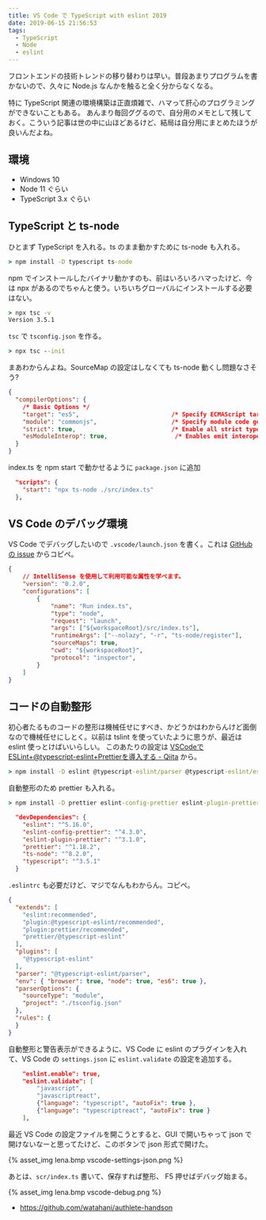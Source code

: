```yaml
---
title: VS Code で TypeScript with eslint 2019
date: 2019-06-15 21:56:53
tags:
  - TypeScript
  - Node
  - eslint
---
```


フロントエンドの技術トレンドの移り替わりは早い。普段あまりプログラムを書かないので、久々に Node.js なんかを触ると全く分からなくなる。

特に TypeScript 関連の環境構築は正直煩雑で、ハマって肝心のプログラミングができないこともある。
あんまり毎回ググるので、自分用のメモとして残しておく。こういう記事は世の中に山ほどあるけど、結局は自分用にまとめたほうが良いんだよね。

<!-- more -->

## 環境

- Windows 10
- Node 11 ぐらい
- TypeScript 3.x ぐらい

## TypeScript と ts-node

ひとまず TypeScript を入れる。ts のまま動かすために ts-node も入れる。

```cmd
> npm install -D typescript ts-node
```

npm でインストールしたバイナリ動かすのも、前はいろいろハマったけど、今は npx があるのでちゃんと使う。いちいちグローバルにインストールする必要はない。

```cmd
> npx tsc -v
Version 3.5.1
```

`tsc` で `tsconfig.json` を作る。

```cmd
> npx tsc --init
```

まあわからんよね。SourceMap の設定はしなくても ts-node 動くし問題なさそう?

```json
{
  "compilerOptions": {
    /* Basic Options */
    "target": "es5",                          /* Specify ECMAScript target version: 'ES3' (default), 'ES5', 'ES2015', 'ES2016', 'ES2017', 'ES2018', 'ES2019' or 'ESNEXT'. */
    "module": "commonjs",                     /* Specify module code generation: 'none', 'commonjs', 'amd', 'system', 'umd', 'es2015', or 'ESNext'. */
    "strict": true,                           /* Enable all strict type-checking options. */
    "esModuleInterop": true,                   /* Enables emit interoperability between CommonJS and ES Modules via creation of namespace objects for all imports. Implies 'allowSyntheticDefaultImports'. */
  }
}
```

index.ts を npm start で動かせるように `package.json` に追加

```json
  "scripts": {
    "start": "npx ts-node ./src/index.ts"
  },
```

## VS Code のデバッグ環境

VS Code でデバッグしたいので `.vscode/launch.json` を書く。これは [GitHub の issue](https://github.com/TypeStrong/ts-node/issues/46#issuecomment-437758378) からコピペ。

```json
{
    // IntelliSense を使用して利用可能な属性を学べます。
    "version": "0.2.0",
    "configurations": [
        {
            "name": "Run index.ts",
            "type": "node",
            "request": "launch",
            "args": ["${workspaceRoot}/src/index.ts"],
            "runtimeArgs": ["--nolazy", "-r", "ts-node/register"],
            "sourceMaps": true,
            "cwd": "${workspaceRoot}",
            "protocol": "inspector",
        }
    ]
}
```

## コードの自動整形

初心者たるものコードの整形は機械任せにすべき、かどうかはわからんけど面倒なので機械任せにしとく。以前は tslint を使っていたように思うが、最近は eslint 使っとけばいいらしい。
このあたりの設定は [VSCodeでESLint+@typescript-eslint+Prettierを導入する - Qiita](https://qiita.com/madono/items/a134e904e891c5cb1d20) から。

```cmd
> npm install -D eslint @typescript-eslint/parser @typescript-eslint/eslint-plugin
```

自動整形のため prettier も入れる。

```cmd
> npm install -D prettier eslint-config-prettier eslint-plugin-prettier
```

```json
  "devDependencies": {
    "eslint": "^5.16.0",
    "eslint-config-prettier": "^4.3.0",
    "eslint-plugin-prettier": "^3.1.0",
    "prettier": "^1.18.2",
    "ts-node": "^8.2.0",
    "typescript": "^3.5.1"
  }
```

`.eslintrc` も必要だけど、マジでなんもわからん。コピペ。

```json
{
  "extends": [
    "eslint:recommended",
    "plugin:@typescript-eslint/recommended",
    "plugin:prettier/recommended",
    "prettier/@typescript-eslint"
  ],
  "plugins": [
    "@typescript-eslint"
  ],
  "parser": "@typescript-eslint/parser",
  "env": { "browser": true, "node": true, "es6": true },
  "parserOptions": {
    "sourceType": "module",
    "project": "./tsconfig.json"
  },
  "rules": {
  }
}
```

自動整形と警告表示ができるように、VS Code に eslint のプラグインを入れて、VS Code の `settings.json` に `eslint.validate` の設定を追加する。

```json
    "eslint.enable": true,
    "eslint.validate": [
        "javascript",
        "javascriptreact",
        {"language": "typescript", "autoFix": true },
        {"language": "typescriptreact", "autoFix": true }
    ],
```

最近 VS Code の設定ファイルを開こうとすると、GUI で開いちゃって json で開けないなーと思ってたけど、このボタンで json 形式で開けた。

{% asset_img lena.bmp vscode-settings-json.png %}

あとは、`scr/index.ts` 書いて、保存すれば整形、 F5 押せばデバッグ始まる。

{% asset_img lena.bmp vscode-debug.png %}

- https://github.com/watahani/authlete-handson
